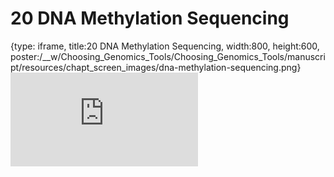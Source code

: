 # 20 DNA Methylation Sequencing
 
{type: iframe, title:20 DNA Methylation Sequencing, width:800, height:600, poster:/__w/Choosing_Genomics_Tools/Choosing_Genomics_Tools/manuscript/resources/chapt_screen_images/dna-methylation-sequencing.png}
![](https://hutchdatascience.org/Choosing_Genomics_Tools/dna-methylation-sequencing.html)
 

 
